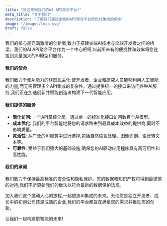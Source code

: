 ```yaml
---
title: "欢迎来到我们的AI API聚合平台!"
meta_title: "关于我们"
description: "了解我们通过全面的API聚合平台简化AI集成的使命"
image: "/images/logo.svg"
draft: false
---
```


我们的核心是充满激情的创新者,致力于搭建尖端AI技术与全球开发者之间的桥梁。我们的AI API聚合平台作为一个中心枢纽,以前所未有的便捷性和效率将您连接到大量强大的AI模型和服务。

#### 我们的使命

我们致力于使AI能力的获取民主化,使开发者、企业和研究人员能够利用人工智能的力量,而无需管理多个API集成的复杂性。通过提供统一的接口来访问各种AI服务,我们正在加速创新并赋能创造者构建下一代智能应用。

#### 我们提供的服务

- **简化访问**: 一个API掌控全局。通过单一的标准化接口访问数百个AI模型。
- **成本优化**: 我们的平台智能地将您的请求路由到最具成本效益的提供商,同时不影响质量。
- **灵活性**: 从广泛的AI服务中进行选择,包括自然语言处理、图像识别、语音转文本等。
- **可靠性**: 受益于我们强大的基础设施,确保您的AI驱动应用程序具有高可用性和高性能。

#### 我们的承诺

我们致力于保持最高标准的安全性和隐私保护。您的数据和知识产权将得到最谨慎的对待,我们不断更新我们的做法以符合最新的数据保护法规。

加入我们这个激动人心的旅程,一起塑造AI集成的未来。无论您是独立开发者、成长中的初创公司还是成熟的企业,我们的平台都旨在满足您的需求并推动您的创新。

让我们一起构建更智能的未来!
